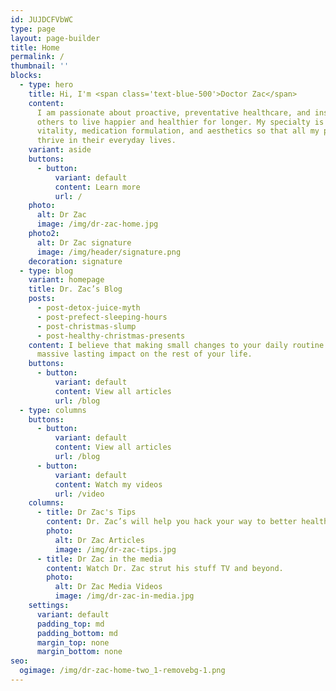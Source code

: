 ```yaml
---
id: JUJDCFVbWC
type: page
layout: page-builder
title: Home
permalink: /
thumbnail: ''
blocks:
  - type: hero
    title: Hi, I'm <span class='text-blue-500'>Doctor Zac</span>
    content:
      I am passionate about proactive, preventative healthcare, and inspiring
      others to live happier and healthier for longer. My specialty is bespoke
      vitality, medication formulation, and aesthetics so that all my patients
      thrive in their everyday lives.
    variant: aside
    buttons:
      - button:
          variant: default
          content: Learn more
          url: /
    photo:
      alt: Dr Zac
      image: /img/dr-zac-home.jpg
    photo2:
      alt: Dr Zac signature
      image: /img/header/signature.png
    decoration: signature
  - type: blog
    variant: homepage
    title: Dr. Zac’s Blog
    posts:
      - post-detox-juice-myth
      - post-prefect-sleeping-hours
      - post-christmas-slump
      - post-healthy-christmas-presents
    content: I believe that making small changes to your daily routine can have
      massive lasting impact on the rest of your life.
    buttons:
      - button:
          variant: default
          content: View all articles
          url: /blog
  - type: columns
    buttons:
      - button:
          variant: default
          content: View all articles
          url: /blog
      - button:
          variant: default
          content: Watch my videos
          url: /video
    columns:
      - title: Dr Zac's Tips
        content: Dr. Zac’s will help you hack your way to better health.
        photo:
          alt: Dr Zac Articles
          image: /img/dr-zac-tips.jpg
      - title: Dr Zac in the media
        content: Watch Dr. Zac strut his stuff TV and beyond.
        photo:
          alt: Dr Zac Media Videos
          image: /img/dr-zac-in-media.jpg
    settings:
      variant: default
      padding_top: md
      padding_bottom: md
      margin_top: none
      margin_bottom: none
seo:
  ogimage: /img/dr-zac-home-two_1-removebg-1.png
---
```

